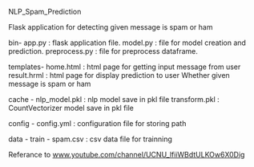 NLP_Spam_Prediction

Flask application for detecting given message is spam or ham

bin-
app.py : flask application file.
model.py : file for model creation and prediction.
preprocess.py : file for preprocess dataframe.

templates-
home.html : html page for getting input message from user
result.hrml : html page for display prediction to user 
             Whether given message is spam or ham

cache -
nlp_model.pkl : nlp model save in pkl file
transform.pkl : CountVectorizer model save in pkl file

config -
config.yml : configuration file for storing path

data -
train -
spam.csv : csv data file for trainning

Referance to www.youtube.com/channel/UCNU_lfiiWBdtULKOw6X0Dig

